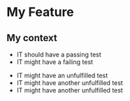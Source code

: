 # My Feature

## My context

+ IT should have a passing test
+ IT might have a failing test
- IT might have an unfulfilled test
- IT might have another unfulfilled test
- IT might have another unfulfilled test